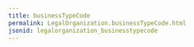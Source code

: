 ```yaml
---
title: businessTypeCode
permalink: LegalOrganization.businessTypeCode.html
jsonid: legalorganization_businesstypecode
---
```

